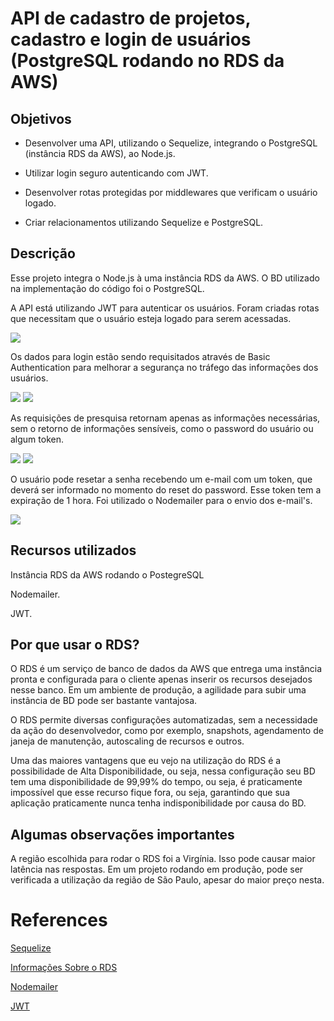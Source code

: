 # API de cadastro de projetos, cadastro e login de usuários (PostgreSQL rodando no RDS da AWS)

## Objetivos

- Desenvolver uma API, utilizando o Sequelize, integrando o PostgreSQL (instância RDS da AWS), ao Node.js.

- Utilizar login seguro autenticando com JWT.

- Desenvolver rotas protegidas por middlewares que verificam o usuário logado.

- Criar relacionamentos utilizando Sequelize e PostgreSQL.

## Descrição

Esse projeto integra o Node.js à uma instância RDS da AWS. O BD utilizado na implementação do código foi o PostgreSQL.

A API está utilizando JWT para autenticar os usuários. Foram criadas rotas que necessitam que o usuário esteja logado para serem acessadas.

![](https://github.com/AlbertDev33/Autenticacao-Com-JWT/blob/master/img/JWT.PNG)

Os dados para login estão sendo requisitados através de Basic Authentication para melhorar a segurança no tráfego das informações dos usuários.

![](https://github.com/AlbertDev33/Autenticacao-Com-JWT/blob/master/img/Login.PNG)
![](https://github.com/AlbertDev33/Autenticacao-Com-JWT/blob/master/img/CodigoLogin.PNG)

As requisições de presquisa retornam apenas as informações necessárias, sem o retorno de informações sensíveis, como o password do usuário ou algum token.

![](https://github.com/AlbertDev33/Autenticacao-Com-JWT/blob/master/img/Pesquisa.PNG)
![](https://github.com/AlbertDev33/Autenticacao-Com-JWT/blob/master/img/CodigoPesquisa.PNG)

O usuário pode resetar a senha recebendo um e-mail com um token, que deverá ser informado no momento do reset do password. Esse token tem a expiração de 1 hora. Foi utilizado o Nodemailer para o envio dos e-mail's.

![](https://github.com/AlbertDev33/Autenticacao-Com-JWT/blob/master/img/Reset.PNG)

## Recursos utilizados

Instância RDS da AWS rodando o PostegreSQL

Nodemailer.

JWT.

## Por que usar o RDS?

O RDS é um serviço de banco de dados da AWS que entrega uma instância pronta e configurada para o cliente apenas inserir os recursos desejados nesse banco. Em um ambiente de produção, a agilidade para subir uma instância de BD pode ser bastante vantajosa.

O RDS permite diversas configurações automatizadas, sem a necessidade da ação do desenvolvedor, como por exemplo, snapshots, agendamento de janeja de manutenção, autoscaling de recursos e outros.

Uma das maiores vantagens que eu vejo na utilização do RDS é a possibilidade de Alta Disponibilidade, ou seja, nessa configuração seu BD tem uma disponibilidade de 99,99% do tempo, ou seja, é praticamente impossível que esse recurso fique fora, ou seja, garantindo que sua aplicação praticamente nunca tenha indisponibilidade por causa do BD.

## Algumas observações importantes

A região escolhida para rodar o RDS foi a Virgínia. Isso pode causar maior latência nas respostas. Em um projeto rodando em produção, pode ser verificada a utilização da região de São Paulo, apesar do maior preço nesta.

# References

[Sequelize](https://sequelize.org/master/manual/model-basics.html#data-types)

[Informações Sobre o RDS](https://aws.amazon.com/pt/rds/)

[Nodemailer](https://nodemailer.com/about/)

[JWT](https://jwt.io/)
